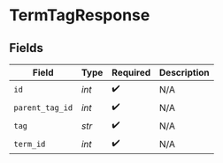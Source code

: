 # TermTagResponse


## Fields

| Field              | Type               | Required           | Description        |
| ------------------ | ------------------ | ------------------ | ------------------ |
| `id`               | *int*              | :heavy_check_mark: | N/A                |
| `parent_tag_id`    | *int*              | :heavy_check_mark: | N/A                |
| `tag`              | *str*              | :heavy_check_mark: | N/A                |
| `term_id`          | *int*              | :heavy_check_mark: | N/A                |